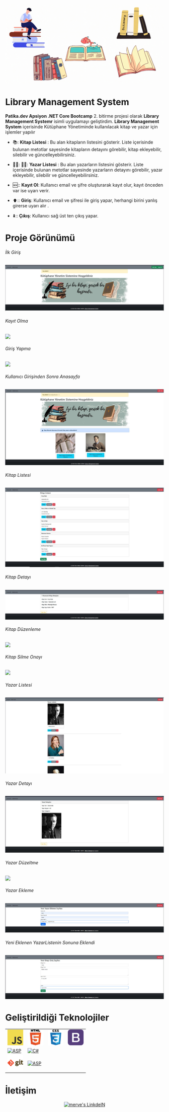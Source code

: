 
<img src="https://github.com/merve611/LibraryManagementSystem/blob/master/images/book2.gif"/>
<h1>Library Management System</h1>

**Patika.dev Apsiyon .NET Core Bootcamp** 2. bitirme projesi olarak **Library Management Systemr** isimli uygulamayı geliştirdim.  **Library Management System** içerisinde Kütüphane Yönetiminde kullanılacak kitap ve yazar için işlemler yapılır

* 📚: **Kitap Listesi** : Bu alan kitapların listesini gösterir. Liste içerisinde bulunan metotlar sayesinde kitapların detayını görebilir, kitap ekleyebilir, silebilir ve güncelleyebilirsiniz.

* 🙇‍♂️: 🙇‍♀️: **Yazar Listesi** : Bu alan yazarların listesini gösterir. Liste içerisinde bulunan metotlar sayesinde yazarların detayını görebilir, yazar ekleyebilir, silebilir ve güncelleyebilirsiniz. 

* 🆕:: **Kayıt Ol**: Kullanıcı email ve şifre oluşturarak kayıt olur, kayıt önceden var ise uyarı verir.
* ⬆️:: **Giriş**: Kullanıcı email ve şifresi ile giriş yapar, herhangi birini yanlış girerse uyarı alır .
* ⬇️:: **Çıkış**: Kullanıcı sağ üst ten çıkış yapar.


 <h1 id="built-with">Proje Görünümü</h1>
<h6>İlk Giriş</h6>
<img src="https://github.com/merve611/LibraryManagementSystem/blob/master/images/ilkgiris.JPG"/>
<h6>Kayıt Olma</h6>
<img src="https://github.com/merve611/LibraryManagementSystem/blob/master/images/kayıtolma.JPG"/>
<h6>Giriş Yapma</h6>
<img src="https://github.com/merve611/LibraryManagementSystem/blob/master/images/girişyap.JPG"/>
<h6>Kullanıcı Girişinden Sonra Anasayfa</h6>
<img src="https://github.com/merve611/LibraryManagementSystem/blob/master/images/girisyaptiktansonra.JPG"/>
<h6>Kitap Listesi</h6>
<img src="https://github.com/merve611/LibraryManagementSystem/blob/master/images/kitaplistesi.JPG"/>
<h6>Kitap Detayı</h6>
<img src="https://github.com/merve611/LibraryManagementSystem/blob/master/images/kitapdetay.JPG"/>
<h6>Kitap Düzenleme</h6>
<img src="https://github.com/merve611/LibraryManagementSystem/blob/master/images/kitapdüzenleme.JPG"/>
<h6>Kitap Silme Onayı</h6>
<img src="https://github.com/merve611/LibraryManagementSystem/blob/master/images/silme%20onayı.JPG"/>
<h6>Yazar Listesi</h6>
<img src="https://github.com/merve611/LibraryManagementSystem/blob/master/images/yazarlistesi.JPG"/>
<h6>Yazar Detayı</h6>
<img src="https://github.com/merve611/LibraryManagementSystem/blob/master/images/yazardetay.JPG"/>
<h6>Yazar Düzeltme</h6>
<img src="https://github.com/merve611/LibraryManagementSystem/blob/master/images/yazardüzenleme.JPG"/>
<h6>Yazar Ekleme</h6>
<img src="https://github.com/merve611/LibraryManagementSystem/blob/master/images/yazarekleme.JPG"/>
<h6>Yeni Eklenen YazarListenin Sonuna Eklendi</h6>
<img src="https://github.com/merve611/LibraryManagementSystem/blob/master/images/yenieklenenyazarlistedeçıktı.JPG"/>











 <h1 id="built-with">Geliştirildiği Teknolojiler</h1>

<table>
  <tbody>
    <tr>
      <td><a href="#"><img alt="JavaScript" height="50px" src="https://raw.githubusercontent.com/github/explore/80688e429a7d4ef2fca1e82350fe8e3517d3494d/topics/javascript/javascript.png"></a></td>
      <td><a href="#"><img alt="HTML5" title="HTML5" height="50px"                      src="https://raw.githubusercontent.com/github/explore/80688e429a7d4ef2fca1e82350fe8e3517d3494d/topics/html/html.png" /></a></td>
       <td><a href="#"><img alt="CSS3" title="CSS3" height="50px"
                        src="https://raw.githubusercontent.com/github/explore/80688e429a7d4ef2fca1e82350fe8e3517d3494d/topics/css/css.png" /></a>
            </td>
       <td><a href="#"><img alt="Bootstrap" title="Bootstrap" height="50px"
                        src="https://raw.githubusercontent.com/github/explore/80688e429a7d4ef2fca1e82350fe8e3517d3494d/topics/bootstrap/bootstrap.png" /></a>
            </td>
    </tr
    <tr>
      <td><a href="#"><img alt="ASP" title="ASP" height="50px"
                        src="https://www.vectorlogo.zone/logos/dotnet/dotnet-ar21.svg" /></a>
            </td>
      <td><a href="#"><img alt="C#" title="C#" height="50px"
                         /></a>
            </td>
       <td>
            </td>
      <td>
            </td>
    </tr>
    <tr>
       <td><a href="#"><img alt="Git" title="Git" height="50px"
                        src="https://raw.githubusercontent.com/github/explore/80688e429a7d4ef2fca1e82350fe8e3517d3494d/topics/git/git.png" /></a>
            </td>
      <td><a href="#"><img alt="ASP" title="ASP" height="30px"
                        src="https://img.shields.io/badge/-ASP.NET-5C2D91?style=flat&logo=.net&logoColor=white" /></a>
            </td>
       
    
   <tr>
     </td>
      
  </tbody>
</table>


<h1 > İletişim</h1>

<p align="center">
</a>
<a href="https://www.linkedin.com/in/merve-akkoyunlu-2bb1881a8/">
  <img alt="merve's LinkdeIN" width="35px" src="https://image.flaticon.com/icons/png/512/174/174857.png" />
</a>

</p>













